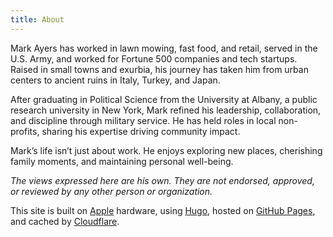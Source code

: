 ```yaml
---
title: About
---
```


Mark Ayers has worked in lawn mowing, fast food, and retail, served in the U.S. Army, and worked for Fortune 500 companies and tech startups. Raised in small towns and exurbia, his journey has taken him from urban centers to ancient ruins in Italy, Turkey, and Japan.

After graduating in Political Science from the University at Albany, a public research university in New York, Mark refined his leadership, collaboration, and discipline through military service. He has held roles in local non-profits, sharing his expertise driving community impact.

Mark’s life isn’t just about work. He enjoys exploring new places, cherishing family moments, and maintaining personal well-being.

_The views expressed here are his own. They are not endorsed, approved, or reviewed by any other person or organization._

This site is built on [Apple](http://apple.com/) hardware, using [Hugo](https://gohugo.io/), hosted on [GitHub Pages](https://github.com/), and cached by [Cloudflare](https://cloudflare.com/).
